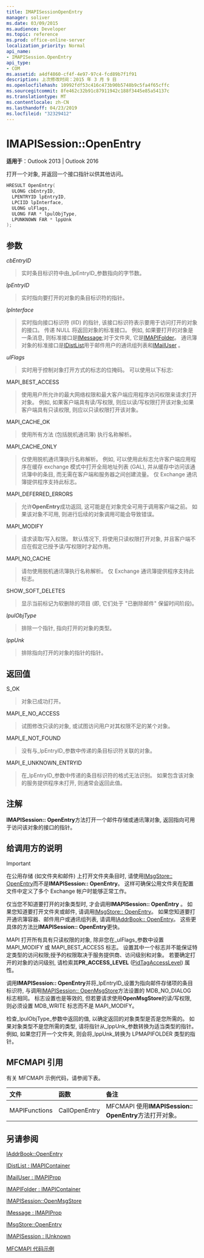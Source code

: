 ```yaml
---
title: IMAPISessionOpenEntry
manager: soliver
ms.date: 03/09/2015
ms.audience: Developer
ms.topic: reference
ms.prod: office-online-server
localization_priority: Normal
api_name:
- IMAPISession.OpenEntry
api_type:
- COM
ms.assetid: a4df4860-cf4f-4e97-97c4-fcd89b7f1f91
description: 上次修改时间：2015 年 3 月 9 日
ms.openlocfilehash: 10992fdf53c416c473b90b5748b9c5fa4f65cffc
ms.sourcegitcommit: 8fe462c32b91c87911942c188f3445e85a54137c
ms.translationtype: MT
ms.contentlocale: zh-CN
ms.lasthandoff: 04/23/2019
ms.locfileid: "32329412"
---
```

# <a name="imapisessionopenentry"></a>IMAPISession::OpenEntry

  
  
**适用于**：Outlook 2013 | Outlook 2016 
  
打开一个对象, 并返回一个接口指针以供其他访问。
  
```cpp
HRESULT OpenEntry(
  ULONG cbEntryID,
  LPENTRYID lpEntryID,
  LPCIID lpInterface,
  ULONG ulFlags,
  ULONG FAR * lpulObjType,
  LPUNKNOWN FAR * lppUnk
);
```

## <a name="parameters"></a>参数

 _cbEntryID_
  
> 实时条目标识符中由_lpEntryID_参数指向的字节数。 
    
 _lpEntryID_
  
> 实时指向要打开的对象的条目标识符的指针。
    
 _lpInterface_
  
> 实时指向接口标识符 (IID) 的指针, 该接口标识符表示要用于访问打开的对象的接口。 传递 NULL 将返回对象的标准接口。 例如, 如果要打开的对象是一条消息, 则标准接口是[IMessage](imessageimapiprop.md);对于文件夹, 它是[IMAPIFolder](imapifolderimapicontainer.md)。 通讯簿对象的标准接口是[IDistList](idistlistimapicontainer.md)用于邮件用户的通讯组列表和[IMailUser](imailuserimapiprop.md) 。 
    
 _ulFlags_
  
> 实时用于控制对象打开方式的标志的位掩码。 可以使用以下标志:
    
MAPI_BEST_ACCESS 
  
> 使用用户所允许的最大网络权限和最大客户端应用程序访问权限来请求打开对象。 例如, 如果客户端具有读/写权限, 则应以读/写权限打开该对象;如果客户端具有只读权限, 则应以只读权限打开该对象。 
    
MAPI_CACHE_OK
  
> 使用所有方法 (包括脱机通讯簿) 执行名称解析。
    
MAPI_CACHE_ONLY
  
> 仅使用脱机通讯簿执行名称解析。 例如, 可以使用此标志允许客户端应用程序在缓存 exchange 模式中打开全局地址列表 (GAL), 并从缓存中访问该通讯簿中的条目, 而无需在客户端和服务器之间创建流量。 仅 Exchange 通讯簿提供程序支持此标志。
    
MAPI_DEFERRED_ERRORS 
  
> 允许**OpenEntry**成功返回, 这可能是在对象完全可用于调用客户端之前。 如果该对象不可用, 则进行后续的对象调用可能会导致错误。 
    
MAPI_MODIFY 
  
> 请求读取/写入权限。 默认情况下, 将使用只读权限打开对象, 并且客户端不应在假定已授予读/写权限时才起作用。 
    
MAPI_NO_CACHE
  
> 请勿使用脱机通讯簿执行名称解析。 仅 Exchange 通讯簿提供程序支持此标志。
    
SHOW_SOFT_DELETES
  
> 显示当前标记为软删除的项目 (即, 它们处于 "已删除邮件" 保留时间阶段)。
    
 _lpulObjType_
  
> 排除一个指针, 指向打开的对象的类型。
    
 _lppUnk_
  
> 排除指向打开的对象的指针的指针。
    
## <a name="return-value"></a>返回值

S_OK 
  
> 对象已成功打开。
    
MAPI_E_NO_ACCESS 
  
> 试图修改只读的对象, 或试图访问用户对其权限不足的某个对象。
    
MAPI_E_NOT_FOUND 
  
> 没有与_lpEntryID_参数中传递的条目标识符关联的对象。 
    
MAPI_E_UNKNOWN_ENTRYID 
  
> 在_lpEntryID_参数中传递的条目标识符的格式无法识别。 如果包含该对象的服务提供程序未打开, 则通常会返回此值。 
    
## <a name="remarks"></a>注解

**IMAPISession:: OpenEntry**方法打开一个邮件存储或通讯簿对象, 返回指向可用于访问该对象的接口的指针。 
  
## <a name="notes-to-callers"></a>给调用方的说明

> [!IMPORTANT]
> 在公用存储 (如文件夹和邮件) 上打开文件夹条目时, 请使用[IMsgStore:: OpenEntry](imsgstore-openentry.md)而不是**IMAPISession:: OpenEntry**。 这样可确保公用文件夹在配置文件中定义了多个 Exchange 帐户时能够正常工作。 
  
仅当您不知道要打开的对象类型时, 才会调用**IMAPISession:: OpenEntry** 。 如果您知道要打开文件夹或邮件, 请调用[IMsgStore:: OpenEntry](imsgstore-openentry.md)。 如果您知道要打开通讯簿容器、邮件用户或通讯组列表, 请调用[IAddrBook:: OpenEntry](iaddrbook-openentry.md)。 这些更具体的方法比**IMAPISession:: OpenEntry**更快。 
  
MAPI 打开所有具有只读权限的对象, 除非您在_ulFlags_参数中设置 MAPI_MODIFY 或 MAPI_BEST_ACCESS 标志。 设置其中一个标志并不能保证特定类型的访问权限;授予的权限取决于服务提供商、访问级别和对象。 若要确定打开的对象的访问级别, 请检索其**PR_ACCESS_LEVEL** ([PidTagAccessLevel](pidtagaccesslevel-canonical-property.md)) 属性。
  
调用**IMAPISession:: OpenEntry**并将_lpEntryID_设置为指向邮件存储项的条目标识符, 与调用[IMAPISession:: OpenMsgStore](imapisession-openmsgstore.md)方法设置的 MDB_NO_DIALOG 标志相同。 标志设置也是等效的, 但若要请求使用**OpenMsgStore**的读/写权限, 则必须设置 MDB_WRITE 标志而不是 MAPI_MODIFY。 
  
检查_lpulObjType_参数中返回的值, 以确定返回的对象类型是否是您所需的。 如果对象类型不是您所需的类型, 请将指针从_lppUnk_参数转换为适当类型的指针。 例如, 如果您打开一个文件夹, 则会将_lppUnk_转换为 LPMAPIFOLDER 类型的指针。 
  
## <a name="mfcmapi-reference"></a>MFCMAPI 引用

有关 MFCMAPI 示例代码，请参阅下表。
  
|**文件**|**函数**|**备注**|
|:-----|:-----|:-----|
|MAPIFunctions  <br/> |CallOpenEntry  <br/> |MFCMAPI 使用**IMAPISession:: OpenEntry**方法打开对象。  <br/> |
   
## <a name="see-also"></a>另请参阅



[IAddrBook::OpenEntry](iaddrbook-openentry.md)
  
[IDistList : IMAPIContainer](idistlistimapicontainer.md)
  
[IMailUser : IMAPIProp](imailuserimapiprop.md)
  
[IMAPIFolder : IMAPIContainer](imapifolderimapicontainer.md)
  
[IMAPISession::OpenMsgStore](imapisession-openmsgstore.md)
  
[IMessage : IMAPIProp](imessageimapiprop.md)
  
[IMsgStore::OpenEntry](imsgstore-openentry.md)
  
[IMAPISession : IUnknown](imapisessioniunknown.md)


[MFCMAPI 代码示例](mfcmapi-as-a-code-sample.md)

